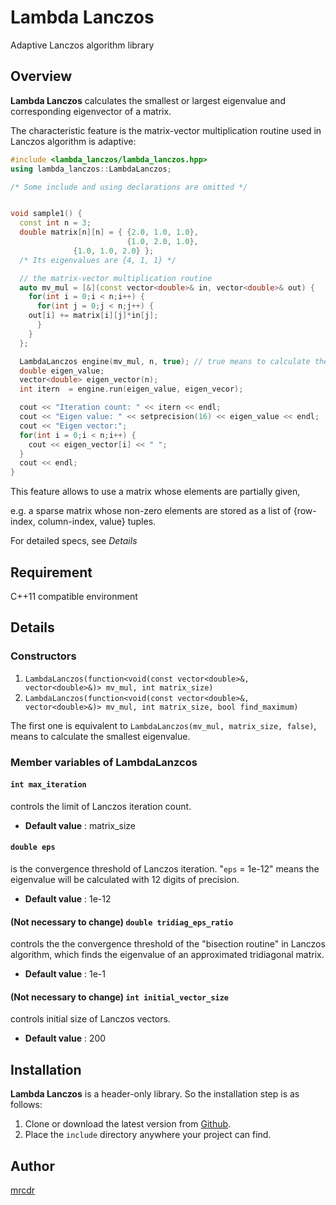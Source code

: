 # Lambda Lanczos

Adaptive Lanczos algorithm library

## Overview

**Lambda Lanczos** calculates the smallest or largest eigenvalue and
corresponding eigenvector of a matrix.

The characteristic feature is the matrix-vector multiplication routine used in
Lanczos algorithm is adaptive:

```c++
#include <lambda_lanczos/lambda_lanczos.hpp>
using lambda_lanczos::LambdaLanczos;

/* Some include and using declarations are omitted */


void sample1() {
  const int n = 3;
  double matrix[n][n] = { {2.0, 1.0, 1.0},
                          {1.0, 2.0, 1.0},
			  {1.0, 1.0, 2.0} };
  /* Its eigenvalues are {4, 1, 1} */

  // the matrix-vector multiplication routine
  auto mv_mul = [&](const vector<double>& in, vector<double>& out) {
    for(int i = 0;i < n;i++) {
      for(int j = 0;j < n;j++) {
	out[i] += matrix[i][j]*in[j];
      }
    } 
  };

  LambdaLanczos engine(mv_mul, n, true); // true means to calculate the largest eigenvalue.
  double eigen_value;
  vector<double> eigen_vector(n);
  int itern  = engine.run(eigen_value, eigen_vecor);

  cout << "Iteration count: " << itern << endl;
  cout << "Eigen value: " << setprecision(16) << eigen_value << endl;
  cout << "Eigen vector:";
  for(int i = 0;i < n;i++) {
    cout << eigen_vector[i] << " ";
  }
  cout << endl;
}

```

This feature allows to use a matrix whose elements are partially given,

e.g. a sparse matrix whose non-zero elements are stored
as a list of {row-index, column-index, value} tuples.

For detailed specs, see *Details*

## Requirement

C++11 compatible environment

## Details
### Constructors
1. `LambdaLanczos(function<void(const vector<double>&, vector<double>&)> mv_mul, int matrix_size)`
2. `LambdaLanczos(function<void(const vector<double>&, vector<double>&)> mv_mul, int matrix_size, bool find_maximum)`

The first one is equivalent to `LambdaLanczos(mv_mul, matrix_size, false)`, means to calculate the smallest eigenvalue.

### Member variables of LambdaLanzcos
#### `int max_iteration`
controls the limit of Lanczos iteration count.

- **Default value** : matrix_size

#### `double eps`
is the convergence threshold of Lanczos iteration.
"`eps` = 1e-12" means the eigenvalue will be calculated with
12 digits of precision.

- **Default value** : 1e-12

#### (Not necessary to change) `double tridiag_eps_ratio`
controls the the convergence threshold of the "bisection routine" in
Lanczos algorithm, 
which finds the eigenvalue of an approximated tridiagonal matrix.

- **Default value** : 1e-1

#### (Not necessary to change)  `int initial_vector_size`
controls initial size of Lanczos vectors.

- **Default value** : 200

## Installation

**Lambda Lanczos** is a header-only library.
So the installation step is as follows:

1. Clone or download the latest version from [Github](https://github.com/mrcdr/lambda-lanczos/).
2. Place the `include` directory anywhere your project can find.

## Author

[mrcdr](https://github.com/mrcdr)
